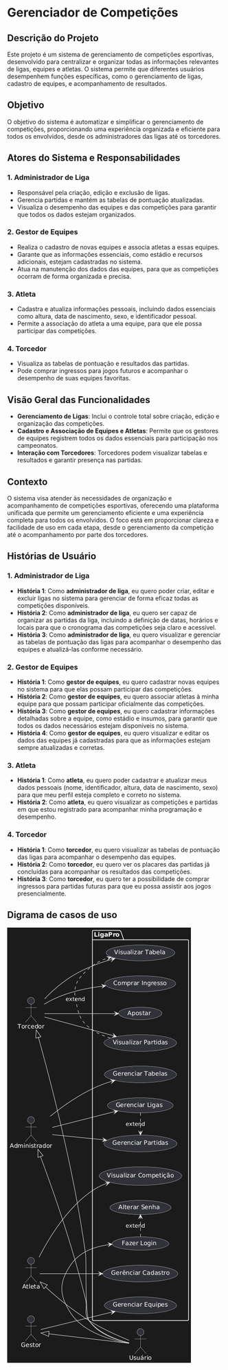 # Gerenciador de Competições

## Descrição do Projeto
Este projeto é um sistema de gerenciamento de competições esportivas, desenvolvido para centralizar e organizar todas as informações relevantes de ligas, equipes e atletas. O sistema permite que diferentes usuários desempenhem funções específicas, como o gerenciamento de ligas, cadastro de equipes, e acompanhamento de resultados.

## Objetivo
O objetivo do sistema é automatizar e simplificar o gerenciamento de competições, proporcionando uma experiência organizada e eficiente para todos os envolvidos, desde os administradores das ligas até os torcedores.

## Atores do Sistema e Responsabilidades

### 1. Administrador de Liga
- Responsável pela criação, edição e exclusão de ligas.
- Gerencia partidas e mantém as tabelas de pontuação atualizadas.
- Visualiza o desempenho das equipes e das competições para garantir que todos os dados estejam organizados.

### 2. Gestor de Equipes
- Realiza o cadastro de novas equipes e associa atletas a essas equipes.
- Garante que as informações essenciais, como estádio e recursos adicionais, estejam cadastradas no sistema.
- Atua na manutenção dos dados das equipes, para que as competições ocorram de forma organizada e precisa.

### 3. Atleta
- Cadastra e atualiza informações pessoais, incluindo dados essenciais como altura, data de nascimento, sexo, e identificador pessoal.
- Permite a associação do atleta a uma equipe, para que ele possa participar das competições.

### 4. Torcedor
- Visualiza as tabelas de pontuação e resultados das partidas.
- Pode comprar ingressos para jogos futuros e acompanhar o desempenho de suas equipes favoritas.

## Visão Geral das Funcionalidades
- **Gerenciamento de Ligas**: Inclui o controle total sobre criação, edição e organização das competições.
- **Cadastro e Associação de Equipes e Atletas**: Permite que os gestores de equipes registrem todos os dados essenciais para participação nos campeonatos.
- **Interação com Torcedores**: Torcedores podem visualizar tabelas e resultados e garantir presença nas partidas.

## Contexto
O sistema visa atender às necessidades de organização e acompanhamento de competições esportivas, oferecendo uma plataforma unificada que permite um gerenciamento eficiente e uma experiência completa para todos os envolvidos. O foco está em proporcionar clareza e facilidade de uso em cada etapa, desde o gerenciamento da competição até o acompanhamento por parte dos torcedores.

## Histórias de Usuário

### 1. Administrador de Liga
- **História 1**: Como **administrador de liga**, eu quero poder criar, editar e excluir ligas no sistema para gerenciar de forma eficaz todas as competições disponíveis.
- **História 2**: Como **administrador de liga**, eu quero ser capaz de organizar as partidas da liga, incluindo a definição de datas, horários e locais para que o cronograma das competições seja claro e acessível.
- **História 3**: Como **administrador de liga**, eu quero visualizar e gerenciar as tabelas de pontuação das ligas para acompanhar o desempenho das equipes e atualizá-las conforme necessário.

### 2. Gestor de Equipes
- **História 1**: Como **gestor de equipes**, eu quero cadastrar novas equipes no sistema para que elas possam participar das competições.
- **História 2**: Como **gestor de equipes**, eu quero associar atletas à minha equipe para que possam participar oficialmente das competições.
- **História 3**: Como **gestor de equipes**, eu quero cadastrar informações detalhadas sobre a equipe, como estádio e insumos, para garantir que todos os dados necessários estejam disponíveis no sistema.
- **História 4**: Como **gestor de equipes**, eu quero visualizar e editar os dados das equipes já cadastradas para que as informações estejam sempre atualizadas e corretas.

### 3. Atleta
- **História 1**: Como **atleta**, eu quero poder cadastrar e atualizar meus dados pessoais (nome, identificador, altura, data de nascimento, sexo) para que meu perfil esteja completo e correto no sistema.
- **História 2**: Como **atleta**, eu quero visualizar as competições e partidas em que estou registrado para acompanhar minha programação e desempenho.

### 4. Torcedor
- **História 1**: Como **torcedor**, eu quero visualizar as tabelas de pontuação das ligas para acompanhar o desempenho das equipes.
- **História 2**: Como **torcedor**, eu quero ver os placares das partidas já concluídas para acompanhar os resultados das competições.
- **História 3**: Como **torcedor**, eu quero ter a possibilidade de comprar ingressos para partidas futuras para que eu possa assistir aos jogos presencialmente.

## Digrama de casos de uso
![DiagramaDeCasosdeUso](Diagramas/CasosDeUso/Diagrama_casos_de_uso.png)




